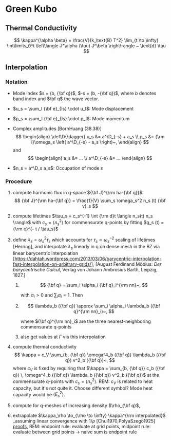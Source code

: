 Green Kubo
===

## Thermal Conductivity

$$
\kappa^{\alpha \beta} = \frac{V}{k_\text{B} T^2} \lim_{t \to \infty} \int\limits_0^t \left\langle J^\alpha (\tau) J^\beta \right\rangle ~ \text{d} \tau
$$

## Interpolation

### Notation

- Mode index $s = (b, {\bf q})$, $-s = (b, -{\bf q})$, where $b$ denotes band index and $\bf q$ the wave vector.
- $u_s = \sum_I {\bf e}_{Is} \cdot u_I$: Mode displacement
- $p_s = \sum_I {\bf e}_{Is} \cdot p_I$: Mode momentum

- Complex amplitudes [BornHuang (38.38)]
    $$
    \begin{align}
    \def\D{\dagger}
    u_s &= a^\D_{-s} + a_s \\
    p_s &= {\rm i}\omega_s \left( a^\D_{-s} - a_s \right)~,
    \end{align}
    $$
    and
    $$
    \begin{align}
    a_s &= ... \\
    a^\D_{-s} &= ...
    \end{align}
    $$
    
- $n_s = a^\D_s a_s$: Occupation of mode $s$

### Procedure

1. compute harmonic flux in q-space ${\bf J}^{\rm ha-{\bf q}}$:
    $$
    {\bf J}^{\rm ha-{\bf q}} = \frac{1}{V} \sum_s \omega_s^2 n_s (t) {\bf v}_s
    $$

2. compute lifetimes $\tau_s = c_s^{-1} \int {\rm d}t \langle n_s(t) n_s \rangle$ with $c_s = \langle n_s^2 \rangle$ for commensurate q-points by fitting $g_s (t) = {\rm e}^{- t / \tau_s}$

3. define $\lambda_s = \omega^2_s \tau_s$ which accounts for $\tau_s \propto \omega_s^{-2}$ scaling of lifetimes [Herring], and interpolate $\lambda_s$ linearly in q on dense mesh in the BZ via linear barycentric interpolation [https://dahtah.wordpress.com/2013/03/06/barycentric-interpolation-fast-interpolation-on-arbitrary-grids/], [August Ferdinand Möbius: *Der barycentrische Calcul*, Verlag von Johann Ambrosius Barth, Leipzig, 1827.]

    1. $$
        {\bf q} = \sum_i \alpha_i {\bf q}_i^{\rm nn}~,
        $$

        with $\alpha_i > 0$ and $\sum_i \alpha_i = 1$. Then
        
    2. $$
    \lambda_b ({\bf q}) \approx \sum_i \alpha_i \lambda_b ({\bf q}^{\rm nn}_i)~,
       $$
    
        where ${\bf q}^{\rm nn}_i$ are the three nearest-neighboring commensurate q-points
    
    3. also get values at $\Gamma$ via this interpolation
    
4. compute thermal conductivity
    $$
    \kappa = c_V \sum_{b, {\bf q}} \omega^4_b ({\bf q}) \lambda_b ({\bf q}) v^2_b ({\bf q})~,
    $$
    where $c_V$ is fixed by requiring that $\kappa = \sum_{b, {\bf q}} c_b ({\bf q}) \, \omega^4_b ({\bf q}) \lambda_b ({\bf q}) v^2_b ({\bf q})$ at the commensurate q-points with $c_s = \langle n^2_s \rangle$. REM: $c_V$ is related to heat capacity, but it's not quite it. Choose different symbol? Mode heat capacity would be $\langle E^2_s \rangle$.

5. compute for q-meshes of increasing density $\rho_{\bf q}$,

6. extrapolate $\kappa_\rho \to_{\rho \to \infty} \kappa^{\rm interpolated}$ _assuming linear convergence with $1/\rho$ [Chui1970,PolyaSzegö1925] [proofs](https://www.whitman.edu/Documents/Academics/Mathematics/2014/owensla.pdf), REM: endpoint rule: evaluate at grid points, midpoint rule: evaluate between grid points -> naive sum is endpoint rule